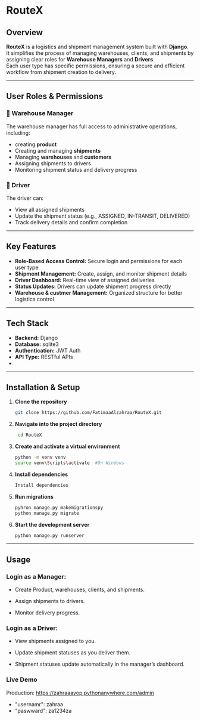 # RouteX

## Overview
**RouteX** is a logistics and shipment management system built with **Django**.  
It simplifies the process of managing warehouses, clients, and shipments by assigning clear roles for **Warehouse Managers** and **Drivers**.  
Each user type has specific permissions, ensuring a secure and efficient workflow from shipment creation to delivery.

---

## User Roles & Permissions

### 🧭 Warehouse Manager
The warehouse manager has full access to administrative operations, including:
- creating **product**
- Creating and managing **shipments**
- Managing **warehouses** and **customers**
- Assigning shipments to drivers
- Monitoring shipment status and delivery progress

### 🚚 Driver
The driver can:
- View all assigned shipments
- Update the shipment status (e.g., ASSIGNED, IN-TRANSIT, DELIVERED)
- Track delivery details and confirm completion

---

## Key Features
- **Role-Based Access Control:** Secure login and permissions for each user type
- **Shipment Management:** Create, assign, and monitor shipment details  
- **Driver Dashboard:** Real-time view of assigned deliveries  
- **Status Updates:** Drivers can update shipment progress directly  
- **Warehouse & custmer Management:** Organized structure for better logistics control  

---

## Tech Stack
- **Backend:** Django 
- **Database:** sqlite3  
- **Authentication:** JWT Auth 
- **API Type:** RESTful APIs
-  

---

## Installation & Setup

1. **Clone the repository**
   ```bash
   git clone https://github.com/FatimaaAlzahraa/RouteX.git

2. **Navigate into the project directory** 
    ```bash
     cd RouteX

3. **Create and activate a virtual environment**
    ```bash
    python -m venv venv
    source venv\Scripts\activate  #On Windows

4. **Install dependencies** 
   ```bash
   Install dependencies

5. **Run migrations** 
   ```bash 
   pyhron manage.py makemigrationspy
   python manage.py migrate

6. **Start the development server**
    ```bash 
    python manage.py runserver

---


## Usage

### Login as a Manager:

- Create Product, warehouses, clients, and shipments.

- Assign shipments to drivers.

- Monitor delivery progress.


### Login as a Driver:

- View shipments assigned to you.

- Update shipment statuses as you deliver them.

- Shipment statuses update automatically in the manager’s dashboard.


### Live Demo
Production: https://zahraaayop.pythonanywhere.com/admin
- "usernamr": zahraa
- "paswward": za1234za 


